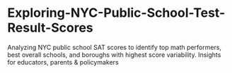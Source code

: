 # Exploring-NYC-Public-School-Test-Result-Scores
Analyzing NYC public school SAT scores to identify top math performers, best overall schools, and boroughs with highest score variability. Insights for educators, parents &amp; policymakers
